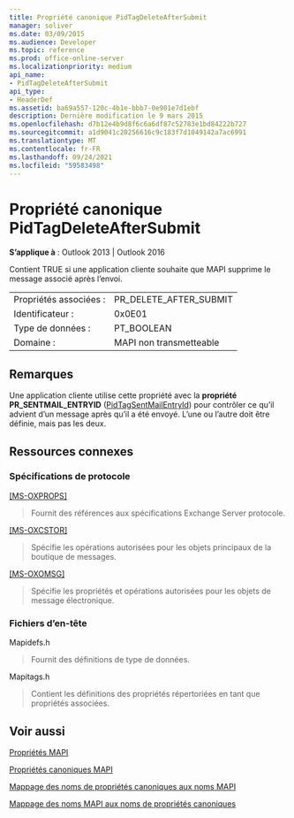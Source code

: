 ```yaml
---
title: Propriété canonique PidTagDeleteAfterSubmit
manager: soliver
ms.date: 03/09/2015
ms.audience: Developer
ms.topic: reference
ms.prod: office-online-server
ms.localizationpriority: medium
api_name:
- PidTagDeleteAfterSubmit
api_type:
- HeaderDef
ms.assetid: ba69a557-120c-4b1e-bbb7-0e901e7d1ebf
description: Dernière modification le 9 mars 2015
ms.openlocfilehash: d7b12e4b9d8f6c6a6df87c52783e1bd84222b727
ms.sourcegitcommit: a1d9041c20256616c9c183f7d1049142a7ac6991
ms.translationtype: MT
ms.contentlocale: fr-FR
ms.lasthandoff: 09/24/2021
ms.locfileid: "59583498"
---
```

# <a name="pidtagdeleteaftersubmit-canonical-property"></a>Propriété canonique PidTagDeleteAfterSubmit

  
  
**S’applique à** : Outlook 2013 | Outlook 2016 
  
Contient TRUE si une application cliente souhaite que MAPI supprime le message associé après l’envoi. 
  
|||
|:-----|:-----|
|Propriétés associées :  <br/> |PR_DELETE_AFTER_SUBMIT  <br/> |
|Identificateur :  <br/> |0x0E01  <br/> |
|Type de données :  <br/> |PT_BOOLEAN  <br/> |
|Domaine :  <br/> |MAPI non transmetteable  <br/> |
   
## <a name="remarks"></a>Remarques

Une application cliente utilise cette propriété avec la **propriété PR_SENTMAIL_ENTRYID** ([PidTagSentMailEntryId](pidtagsentmailentryid-canonical-property.md)) pour contrôler ce qu’il advient d’un message après qu’il a été envoyé. L’une ou l’autre doit être définie, mais pas les deux. 
  
## <a name="related-resources"></a>Ressources connexes

### <a name="protocol-specifications"></a>Spécifications de protocole

[[MS-OXPROPS]](https://msdn.microsoft.com/library/f6ab1613-aefe-447d-a49c-18217230b148%28Office.15%29.aspx)
  
> Fournit des références aux spécifications Exchange Server protocole.
    
[[MS-OXCSTOR]](https://msdn.microsoft.com/library/d42ed1e0-3e77-4264-bd59-7afc583510e2%28Office.15%29.aspx)
  
> Spécifie les opérations autorisées pour les objets principaux de la boutique de messages.
    
[[MS-OXOMSG]](https://msdn.microsoft.com/library/daa9120f-f325-4afb-a738-28f91049ab3c%28Office.15%29.aspx)
  
> Spécifie les propriétés et opérations autorisées pour les objets de message électronique.
    
### <a name="header-files"></a>Fichiers d’en-tête

Mapidefs.h
  
> Fournit des définitions de type de données.
    
Mapitags.h
  
> Contient les définitions des propriétés répertoriées en tant que propriétés associées.
    
## <a name="see-also"></a>Voir aussi



[Propriétés MAPI](mapi-properties.md)
  
[Propriétés canoniques MAPI](mapi-canonical-properties.md)
  
[Mappage des noms de propriétés canoniques aux noms MAPI](mapping-canonical-property-names-to-mapi-names.md)
  
[Mappage des noms MAPI aux noms de propriétés canoniques](mapping-mapi-names-to-canonical-property-names.md)

